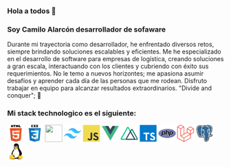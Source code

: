 ### Hola a todos 👋

### Soy Camilo Alarcón desarrollador de sofaware

Durante mi trayectoria como desarrollador, he enfrentado diversos retos, siempre brindando soluciones escalables y eficientes. Me he especializado en el desarrollo de software para empresas de logística, creando soluciones a gran escala, interactuando con los clientes y cubriendo con éxito sus requerimientos. No le temo a nuevos horizontes; me apasiona asumir desafíos y aprender cada día de las personas que me rodean. Disfruto trabajar en equipo para alcanzar resultados extraordinarios.
"Divide and conquer"; 💯

<h3 align="left">Mi stack technologico es el siguiente:</h3>
<p align="left">
  <img src="https://raw.githubusercontent.com/devicons/devicon/master/icons/html5/html5-original-wordmark.svg" width="40" height="40" />
  <img src="https://raw.githubusercontent.com/devicons/devicon/master/icons/css3/css3-original-wordmark.svg" width="40" height="40" />
  <img src="https://cdn.prod.website-files.com/62865614b39c464b76d339aa/66341250ee6e33762fd2c8c7_Bootstrap-original.svg" width="40" height="40" />
  <img src="https://raw.githubusercontent.com/devicons/devicon/master/icons/tailwindcss/tailwindcss-original.svg" width="40" height="40" />
  <img src="https://raw.githubusercontent.com/devicons/devicon/master/icons/javascript/javascript-original.svg" width="40" height="40" />
  <img src="https://raw.githubusercontent.com/devicons/devicon/master/icons/vuejs/vuejs-original.svg" width="40" height="40" />
  <img src="https://raw.githubusercontent.com/devicons/devicon/master/icons/nuxtjs/nuxtjs-original.svg" width="40" height="40" />
  <img src="https://raw.githubusercontent.com/devicons/devicon/master/icons/typescript/typescript-original.svg" width="40" height="40" />
  <img src="https://raw.githubusercontent.com/devicons/devicon/master/icons/php/php-original.svg" width="40" height="40" />
  <img src="https://raw.githubusercontent.com/devicons/devicon/master/icons/laravel/laravel-original.svg" width="40" height="40" />
  <img src="https://raw.githubusercontent.com/devicons/devicon/master/icons/postgresql/postgresql-original.svg" width="40" height="40" />
  <img src="https://raw.githubusercontent.com/devicons/devicon/master/icons/linux/linux-original.svg" width="40" height="40" />
<p/>

